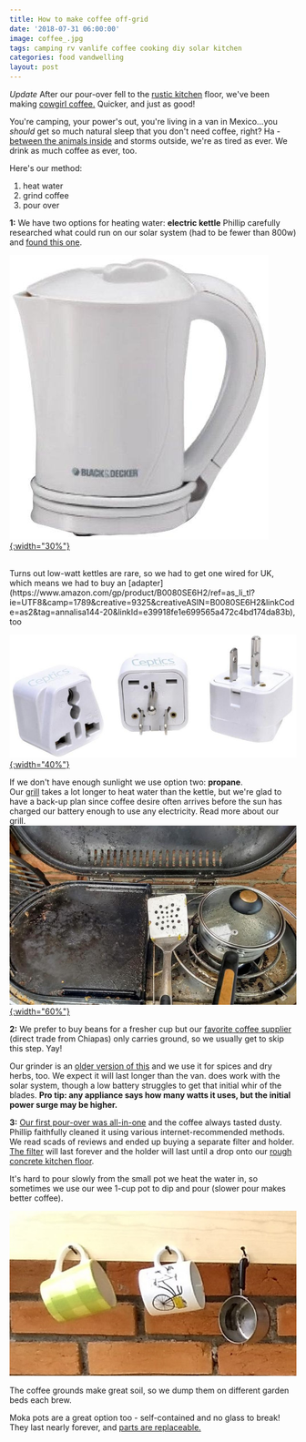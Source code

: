 ```yaml
---
title: How to make coffee off-grid
date: '2018-07-31 06:00:00'
image: coffee_.jpg
tags: camping rv vanlife coffee cooking diy solar kitchen
categories: food vandwelling
layout: post
---
```


*Update* After our pour-over fell to the [rustic kitchen](https://reverdecer.annalisagross.com/2018/06/30/rustico/) floor, we've been making [cowgirl coffee.](https://www.permies.com/t/16387/eco-coffee-maker-cowgirl-coffee) Quicker, and just as good!

You're camping, your power's out, you're living in a van in Mexico...you *should* get so much natural sleep that you don't need coffee, right? Ha - [between the animals inside](https://reverdecer.annalisagross.com/2018/07/14/i-sleep-with-six/) and storms outside, we're as tired as ever. We drink as much coffee as ever, too.

Here's our method:

1. heat water
2. grind coffee
3. pour over

**1:** We have two options for heating water: 
**electric kettle** Phillip carefully researched what could run on our solar system (had to be fewer than 800w) and [found this one](https://www.amazon.com/gp/product/B009USKLQQ/ref=as_li_tl?ie=UTF8&tag=annalisa144-20&camp=1789&creative=9325&linkCode=as2&creativeASIN=B009USKLQQ&linkId=7d1278ed0ebcf2b383089b825d8dfebb).

[![](/images/kettle_.jpg){:width="30%"}](/images/kettle.jpg)

<br>
Turns out low-watt kettles are rare, so we had to get one wired for UK, which means we had to buy an [adapter](https://www.amazon.com/gp/product/B0080SE6H2/ref=as_li_tl?ie=UTF8&camp=1789&creative=9325&creativeASIN=B0080SE6H2&linkCode=as2&tag=annalisa144-20&linkId=e39918fe1e699565a472c4bd174da83b), too

[![](/images/adapter_.jpg){:width="40%"}](/images/adapter.jpg)

If we don't have enough sunlight we use option two: **propane**. <br>
Our [grill](https://www.amazon.com/gp/product/B0078IMV1S/ref=as_li_tl?ie=UTF8&tag=annalisa144-20&camp=1789&creative=9325&linkCode=as2&creativeASIN=B0078IMV1S&linkId=3042e052551918ab9a623b8075f6dbb7) takes a lot longer to heat water than the kettle, but we're glad to have a back-up plan since coffee desire often arrives before the sun has charged our battery enough to use any electricity. Read more about our grill.
[![](/images/grill_.jpg){:width="60%"}](/images/grill.jpg)


**2:** We prefer to buy beans for a fresher cup but our [favorite coffee supplier](https://facebook.com/pg/CaFe-de-Gaby-1673228209668570) (direct trade from Chiapas) only carries ground, so we usually get to skip this step. Yay!

Our grinder is an [older version of this](https://www.amazon.com/gp/product/B00005OTXM/ref=as_li_tl?ie=UTF8&tag=annalisa144-20&camp=1789&creative=9325&linkCode=as2&creativeASIN=B00005OTXM&linkId=f459143b0d11642e6bfac679f20e0e0a)  and we use it for spices and dry herbs, too. We expect it will last longer than the van. does work with the solar system, though a low battery struggles to get that initial whir of the blades. **Pro tip: any appliance says how many watts it uses, but the initial power surge may be higher.**

**3:** [Our first pour-over was all-in-one](https://www.amazon.com/gp/product/B01DH1LB10/ref=as_li_tl?ie=UTF8&camp=1789&creative=9325&creativeASIN=B01DH1LB10&linkCode=as2&tag=annalisa144-20&linkId=c332c222fab9252ad458798a6f1459e1) and the coffee always tasted dusty. Phillip faithfully cleaned it using various internet-recommended methods. We read scads of reviews and ended up buying a separate filter and holder. [The filter](https://www.amazon.com/gp/product/B01MY7OBSS/ref=as_li_tl?ie=UTF8&tag=annalisa144-20&camp=1789&creative=9325&linkCode=as2&creativeASIN=B01MY7OBSS&linkId=61c604ccddfba66810935b66c61dd8dd) will last forever and the holder will last until a drop onto our [rough concrete kitchen floor](https://reverdecer.annalisagross.com/2018/06/30/rustico/).

It's hard to pour slowly from the small pot we heat the water in, so sometimes we use our wee 1-cup pot to dip and pour (slower pour makes better coffee). <br>

![](/images/mugs.jpg)

The coffee grounds make great soil, so we dump them on different garden beds each brew.

Moka pots are a great option too - self-contained and no glass to break! They last nearly forever, and [parts are replaceable.](https://www.amazon.com/gp/product/B000KG8FT2/ref=as_li_tl?ie=UTF8&tag=annalisa144-20&camp=1789&creative=9325&linkCode=as2&creativeASIN=B000KG8FT2&linkId=0032b330b93cbde5dd81d50fd06d026b)